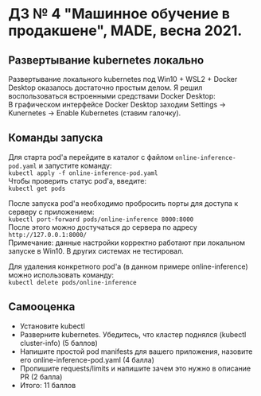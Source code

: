 # ДЗ № 4 "Машинное обучение в продакшене", MADE, весна 2021.

## Развертывание kubernetes локально
Развертывание локального kubernetes под Win10 + WSL2 + Docker Desktop оказалось достаточно простым делом. Я решил воспользоваться встроенными средствами Docker Desktop:   
В графическом интерфейсе Docker Desktop заходим Settings -> Kunernetes -> Enable Kubernetes (ставим галочку).

## Команды запуска
Для старта pod'а перейдите в каталог с файлом `online-inference-pod.yaml` и запустите команду:  
```kubectl apply -f online-inference-pod.yaml```  
Чтобы проверить статус pod'a, введите:  
```kubectl get pods```  

После запуска pod'a необходимо пробросить порты для доступа к серверу с приложением:  
```kubectl port-forward pods/online-inference 8000:8000```  
После этого можно достучаться до сервера по адресу `http://127.0.0.1:8000/`  
Примечание: данные настройки корректно работают при локальном запуске в Win10. В других системах не тестировал.  

Для удаления конкретного pod'a (в данном примере online-inference) можно использовать команду:  
```kubectl delete pods/online-inference```  


## Самооценка

+ Установите kubectl  
+ Разверните kubernetes. Убедитесь, что кластер поднялся (kubectl cluster-info) (5 баллов)  
+ Напишите простой pod manifests для вашего приложения, назовите его online-inference-pod.yaml (4 балла)  
+ Пропишите requests/limits и напишите зачем это нужно в описание PR (2 балла)  
+ Итого: 11 баллов

